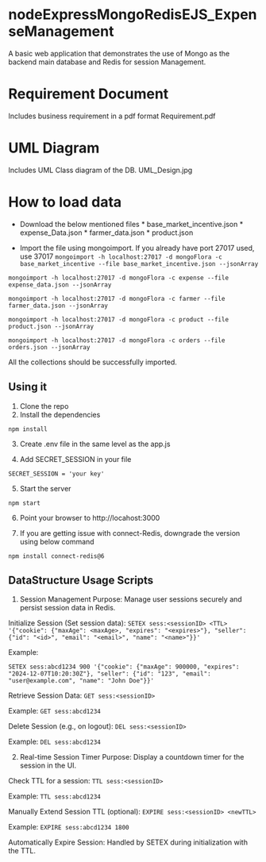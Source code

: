 # nodeExpressMongoRedisEJS_ExpenseManagement
A basic web application that demonstrates the use of Mongo as the backend main database and Redis for session Management.
# Requirement Document
Includes business requirement in a pdf format
    Requirement.pdf

# UML Diagram
Includes UML Class diagram of the DB.
    UML_Design.jpg

# How to load data

* Download the below mentioned files
        * base_market_incentive.json
        * expense_Data.json
        * farmer_data.json
        * product.json

* Import the file using mongoimport. If you already have port 27017 used, use 37017
```mongoimport -h localhost:27017 -d mongoFlora -c base_market_incentive --file base_market_incentive.json --jsonArray```

```mongoimport -h localhost:27017 -d mongoFlora -c expense --file expense_data.json --jsonArray```

```mongoimport -h localhost:27017 -d mongoFlora -c farmer --file farmer_data.json --jsonArray```

```mongoimport -h localhost:27017 -d mongoFlora -c product --file product.json --jsonArray```

```mongoimport -h localhost:27017 -d mongoFlora -c orders --file orders.json --jsonArray```

All the collections should be successfully imported.

## Using it

1) Clone the repo
2) Install the dependencies

```
npm install
```

3) Create .env file in the same level as the app.js

4) Add SECRET_SESSION in your file

```
SECRET_SESSION = 'your key'
```

5) Start the server

```
npm start
```

6) Point your browser to http://locahost:3000

7) If you are getting issue with connect-Redis, downgrade the version using below command

```
npm install connect-redis@6
```
## DataStructure Usage Scripts

1) Session Management
    Purpose: Manage user sessions securely and persist session data in Redis.

Initialize Session (Set session data):
```SETEX sess:<sessionID> <TTL> '{"cookie": {"maxAge": <maxAge>, "expires": "<expires>"}, "seller": {"id": "<id>", "email": "<email>", "name": "<name>"}}'```

Example:

```SETEX sess:abcd1234 900 '{"cookie": {"maxAge": 900000, "expires": "2024-12-07T10:20:30Z"}, "seller": {"id": "123", "email": "user@example.com", "name": "John Doe"}}'```

Retrieve Session Data:
```GET sess:<sessionID>```

Example:
```GET sess:abcd1234```

Delete Session (e.g., on logout):
```DEL sess:<sessionID>```

Example:
```DEL sess:abcd1234```

2) Real-time Session Timer
    Purpose: Display a countdown timer for the session in the UI.

Check TTL for a session:
```TTL sess:<sessionID>```

Example:
```TTL sess:abcd1234```

Manually Extend Session TTL (optional):
```EXPIRE sess:<sessionID> <newTTL>```

Example:
```EXPIRE sess:abcd1234 1800```

Automatically Expire Session:
Handled by SETEX during initialization with the TTL.
